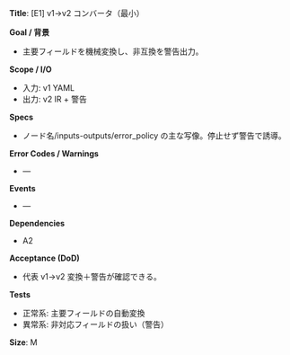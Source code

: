 **Title**: [E1] v1→v2 コンバータ（最小）

**Goal / 背景**
- 主要フィールドを機械変換し、非互換を警告出力。

**Scope / I/O**
- 入力: v1 YAML
- 出力: v2 IR + 警告

**Specs**
- ノード名/inputs-outputs/error_policy の主な写像。停止せず警告で誘導。

**Error Codes / Warnings**
- —

**Events**
- —

**Dependencies**
- A2

**Acceptance (DoD)**
- 代表 v1→v2 変換＋警告が確認できる。

**Tests**
- 正常系: 主要フィールドの自動変換
- 異常系: 非対応フィールドの扱い（警告）

**Size**: M
